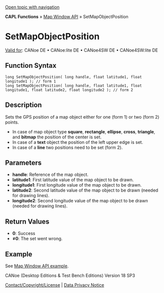 [Open topic with navigation](../../../../../CANoeDEFamily.htm#Topics/CAPLFunctions/MapWindowAPI/Functions/CAPLfunctionSetMapObjectPosition.md)

**CAPL Functions** » [Map Window API](../CAPLfunctionMapWindowAPI.md) » SetMapObjectPosition

# SetMapObjectPosition

[Valid for](../../../Shared/FeatureAvailability.md): CANoe DE • CANoe:lite DE • CANoe4SW DE • CANoe4SW:lite DE

## Function Syntax

```plaintext
long SetMapObjectPosition( long handle, float latitude1, float longitude1 ); // form 1
long SetMapObjectPosition( long handle, float latitude1, float longitude1, float latitude2, float longitude2 ); // form 2
```

## Description

Sets the GPS position of a map object either for one (form 1) or two (form 2) points.

- In case of map object type **square**, **rectangle**, **ellipse**, **cross**, **triangle**, and **bitmap** the position of the center is set.
- In case of a **text** object the position of the left upper edge is set.
- In case of a **line** two positions need to be set (form 2).

## Parameters

- **handle**: Reference of the map object.
- **latitude1**: First latitude value of the map object to be drawn.
- **longitude1**: First longitude value of the map object to be drawn.
- **latitude2**: Second latitude value of the map object to be drawn (needed for drawing lines).
- **longitude2**: Second longitude value of the map object to be drawn (needed for drawing lines).

## Return Values

- **0**: Success
- **≠0**: The set went wrong.

## Example

See [Map Window API example](../CAPLfunctionMapWindowAPI.md).

CANoe (Desktop Editions & Test Bench Editions) Version 18 SP3

[Contact/Copyright/License](../../../Shared/ContactCopyrightLicense.md) | [Data Privacy Notice](https://www.vector.com/int/en/company/get-info/privacy-policy/)
